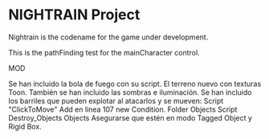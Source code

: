NIGHTRAIN Project
=======

Nightrain is the codename for the game under development.

This is the pathFinding test for the mainCharacter control.

MOD

Se han incluido la bola de fuego con su script. 
El terreno nuevo con texturas Toon.
También se han incluido las sombras e iluminación.
Se han incluido los barriles que pueden explotar al atacarlos y se mueven:
	Script "ClickToMove" Add en linea 107 new Condition.
	Folder Objects Script Destroy_Objects
	Objects Asegurarse que estén en modo Tagged Object y Rigid Box.


